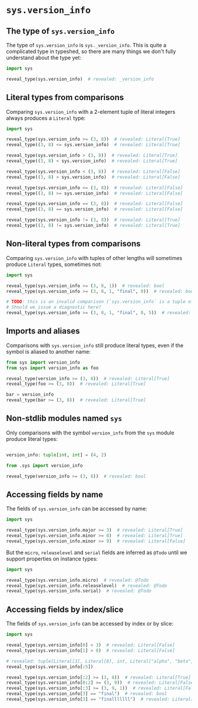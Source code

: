 # `sys.version_info`

## The type of `sys.version_info`

The type of `sys.version_info` is `sys._version_info`. This is quite a complicated type in typeshed,
so there are many things we don't fully understand about the type yet:

```py
import sys

reveal_type(sys.version_info)  # revealed: _version_info
```

## Literal types from comparisons

Comparing `sys.version_info` with a 2-element tuple of literal integers always produces a `Literal`
type:

```py
import sys

reveal_type(sys.version_info >= (3, 8))  # revealed: Literal[True]
reveal_type((3, 8) <= sys.version_info)  # revealed: Literal[True]

reveal_type(sys.version_info > (3, 8))  # revealed: Literal[True]
reveal_type((3, 8) < sys.version_info)  # revealed: Literal[True]

reveal_type(sys.version_info < (3, 8))  # revealed: Literal[False]
reveal_type((3, 8) > sys.version_info)  # revealed: Literal[False]

reveal_type(sys.version_info <= (3, 8))  # revealed: Literal[False]
reveal_type((3, 8) >= sys.version_info)  # revealed: Literal[False]

reveal_type(sys.version_info == (3, 8))  # revealed: Literal[False]
reveal_type((3, 8) == sys.version_info)  # revealed: Literal[False]

reveal_type(sys.version_info != (3, 8))  # revealed: Literal[True]
reveal_type((3, 8) != sys.version_info)  # revealed: Literal[True]
```

## Non-literal types from comparisons

Comparing `sys.version_info` with tuples of other lengths will sometimes produce `Literal` types,
sometimes not:

```py
import sys

reveal_type(sys.version_info >= (3, 8, 1))  # revealed: bool
reveal_type(sys.version_info >= (3, 8, 1, "final", 0))  # revealed: bool

# TODO: this is an invalid comparison (`sys.version_info` is a tuple of length 5)
# Should we issue a diagnostic here?
reveal_type(sys.version_info >= (3, 8, 1, "final", 0, 5))  # revealed: bool
```

## Imports and aliases

Comparisons with `sys.version_info` still produce literal types, even if the symbol is aliased to
another name:

```py
from sys import version_info
from sys import version_info as foo

reveal_type(version_info >= (3, 8))  # revealed: Literal[True]
reveal_type(foo >= (3, 8))  # revealed: Literal[True]

bar = version_info
reveal_type(bar >= (3, 8))  # revealed: Literal[True]
```

## Non-stdlib modules named `sys`

Only comparisons with the symbol `version_info` from the `sys` module produce literal types:

```py path=package/__init__.py
```

```py path=package/sys.py
version_info: tuple[int, int] = (4, 2)
```

```py path=package/script.py
from .sys import version_info

reveal_type(version_info >= (3, 8))  # revealed: bool
```

## Accessing fields by name

The fields of `sys.version_info` can be accessed by name:

```py path=a.py
import sys

reveal_type(sys.version_info.major >= 3)  # revealed: Literal[True]
reveal_type(sys.version_info.minor >= 8)  # revealed: Literal[True]
reveal_type(sys.version_info.minor >= 9)  # revealed: Literal[False]
```

But the `micro`, `releaselevel` and `serial` fields are inferred as `@Todo` until we support
properties on instance types:

```py path=b.py
import sys

reveal_type(sys.version_info.micro)  # revealed: @Todo
reveal_type(sys.version_info.releaselevel)  # revealed: @Todo
reveal_type(sys.version_info.serial)  # revealed: @Todo
```

## Accessing fields by index/slice

The fields of `sys.version_info` can be accessed by index or by slice:

```py
import sys

reveal_type(sys.version_info[0] < 3)  # revealed: Literal[False]
reveal_type(sys.version_info[1] > 8)  # revealed: Literal[False]

# revealed: tuple[Literal[3], Literal[8], int, Literal["alpha", "beta", "candidate", "final"], int]
reveal_type(sys.version_info[:5])

reveal_type(sys.version_info[:2] >= (3, 8))  # revealed: Literal[True]
reveal_type(sys.version_info[0:2] >= (3, 9))  # revealed: Literal[False]
reveal_type(sys.version_info[:3] >= (3, 9, 1))  # revealed: Literal[False]
reveal_type(sys.version_info[3] == "final")  # revealed: bool
reveal_type(sys.version_info[3] == "finalllllll")  # revealed: Literal[False]
```
